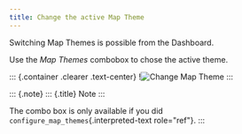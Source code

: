 ```yaml
---
title: Change the active Map Theme
---
```


Switching Map Themes is possible from the Dashboard.

Use the *Map Themes* combobox to chose the active theme.

::: {.container .clearer .text-center}
!![Change Map Theme](../assets/images/mapthemes.gif)
:::

::: {.note}
::: {.title}
Note
:::

The combo box is only available if you did
`configure_map_themes`{.interpreted-text role="ref"}.
:::
